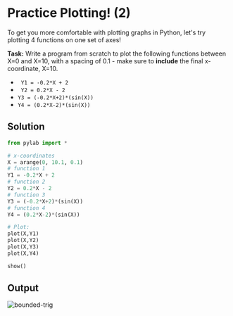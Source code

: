 # Practice Plotting! (2)

To get you more comfortable with plotting graphs in Python, let's try plotting 4 functions on one set of axes!

**Task:** Write a program from scratch to plot the following functions between X=0 and X=10, with a spacing of 0.1 - make sure to **include** the final x-coordinate, X=10.

* ` Y1 = -0.2*X + 2`
* ` Y2 = 0.2*X - 2`
* ` Y3 = (-0.2*X+2)*(sin(X)) `
* ` Y4 = (0.2*X-2)*(sin(X)) `

## Solution
```python
from pylab import *

# x-coordinates
X = arange(0, 10.1, 0.1)
# function 1
Y1 = -0.2*X + 2
# function 2
Y2 = 0.2*X - 2
# function 3
Y3 = (-0.2*X+2)*(sin(X))
# function 4
Y4 = (0.2*X-2)*(sin(X))

# Plot:
plot(X,Y1)
plot(X,Y2)
plot(X,Y3)
plot(X,Y4)

show()
```

## Output
![bounded-trig](https://i.imgur.com/5rURfI6.png)
